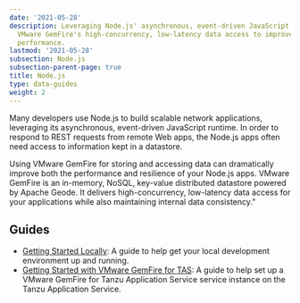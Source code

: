 ```yaml
---
date: '2021-05-28'
description: Leveraging Node.js' asynchronous, event-driven JavaScript runtime with
  VMware GemFire's high-concurrency, low-latency data access to improve your applications
  performance.
lastmod: '2021-05-28'
subsection: Node.js
subsection-parent-page: true
title: Node.js
type: data-guides
weight: 2
---
```


Many developers use Node.js to build scalable network applications, leveraging its asynchronous, event-driven JavaScript runtime. In order to respond to REST requests from remote Web apps, the Node.js apps often need access to information kept in a datastore.

Using VMware GemFire for storing and accessing data can dramatically improve both the performance and resilience of your Node.js apps. VMware GemFire is an in-memory, NoSQL, key-value distributed datastore powered by Apache Geode. It delivers high-concurrency, low-latency data access for your applications while also maintaining internal data consistency."

## Guides

- [Getting Started Locally](/data/tanzu-gemfire/guides/get-started-locally-node-js/): A guide to help get your local development environment up and running.
- [Getting Started with VMware GemFire for TAS](/data/tanzu-gemfire/guides/get-started-tgf4vms-node-js/): A guide to help set up a VMware GemFire for Tanzu Application Service service instance on the Tanzu Application Service.